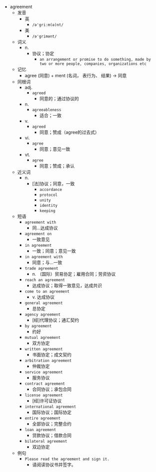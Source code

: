 - agreement
  - 发音
    - 英
      - `/ə'griːm(ə)nt/`
    - 美
      - `/ə'grimənt/`
  - 词义
    - n.
      - 协议；协定
        - `an arrangement or promise to do something, made by two or more people, companies, organizations etc`
  - 记忆
    - agree (同意) + ment (名词， 表行为、 结果) → 同意
  - 同根词
    - adj.
      - `agreed`
        - 同意的；通过协议的
    - n.
      - `agreeableness`
        - 适合；一致
    - v.
      - `agreed`
        - 同意；赞成（agree的过去式）
    - vi.
      - `agree`
        - 同意；意见一致
    - vt.
      - `agree`
        - 同意；赞成；承认
  - 近义词
    - n.
      - [法]协议；同意，一致
        - `accordance`
        - `protocol`
        - `unity`
        - `identity`
        - `keeping`
  - 短语
    - `agreement with`
      - 同…达成协议 
    - `agreement on`
      - 一致意见 
    - `in agreement`
      - 一致；同意；意见一致 
    - `in agreement with`
      - 同意；与…一致 
    - `trade agreement`
      - n. （国际）贸易协定；雇用合同；劳资协议 
    - `reach an agreement`
      - 达成协议；取得一致意见，达成共识 
    - `come to an agreement`
      - v. 达成协议 
    - `general agreement`
      - 总协定 
    - `agency agreement`
      - [经]代理协议；通汇契约 
    - `by agreement`
      - 约好 
    - `mutual agreement`
      - 双方协定 
    - `written agreement`
      - 书面协定；成文契约 
    - `arbitration agreement`
      - 仲裁协定 
    - `service agreement`
      - 服务协议 
    - `contract agreement`
      - 合同协议；承包合同 
    - `license agreement`
      - [经]许可证协议 
    - `international agreement`
      - 国际协议；国际协定 
    - `entire agreement`
      - 全部协议；完整合约 
    - `loan agreement`
      - 贷款协议；借款合同 
    - `bilateral agreement`
      - 双边协定 
  - 例句
    - `Please read the agreement and sign it.`
      - 请阅读协议书并签字。

